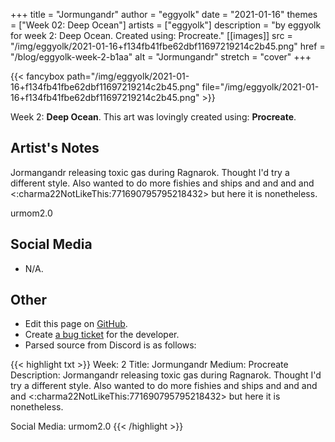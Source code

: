 +++
title =       "Jormungandr"
author =      "eggyolk"
date =        "2021-01-16"
themes =      ["Week 02: Deep Ocean"]
artists =     ["eggyolk"]
description = "by eggyolk for week 2: Deep Ocean. Created using: Procreate."
[[images]]
              src = "/img/eggyolk/2021-01-16+f134fb41fbe62dbf11697219214c2b45.png"
              href = "/blog/eggyolk-week-2-b1aa"
              alt = "Jormungandr"
              stretch = "cover"
+++


{{< fancybox path="/img/eggyolk/2021-01-16+f134fb41fbe62dbf11697219214c2b45.png" file="/img/eggyolk/2021-01-16+f134fb41fbe62dbf11697219214c2b45.png" >}}


Week 2: **Deep Ocean**. This art was lovingly created using: **Procreate**.

## Artist's Notes

Jormangandr releasing toxic gas during Ragnarok. Thought I'd try a different style. Also wanted to do more fishies and ships and and and and <:charma22NotLikeThis:771690795795218432> but here it is nonetheless. 

urmom2.0

## Social Media

- N/A.

## Other

- Edit this page on [GitHub](https://github.com/teaminkling/web-refresh/edit/main/blog/content/blog/eggyolk-week-2-b1aa.md).
- Create [a bug ticket](https://github.com/teaminkling/web-refresh/issues/new?assignees=&labels=bug&template=problem-report.md&title=) for the developer.
- Parsed source from Discord is as follows:

{{< highlight txt >}}
Week: 2
Title: Jormungandr
Medium: Procreate
Description: Jormangandr releasing toxic gas during Ragnarok. Thought I'd try a different style. Also wanted to do more fishies and ships and and and and <:charma22NotLikeThis:771690795795218432> but here it is nonetheless. 

Social Media: urmom2.0
{{< /highlight >}}